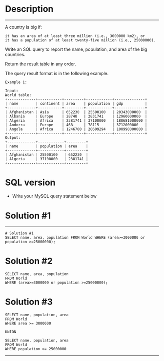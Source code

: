 # Description
***

A country is big if:

    it has an area of at least three million (i.e., 3000000 km2), or
    it has a population of at least twenty-five million (i.e., 25000000).

Write an SQL query to report the name, population, and area of the big countries.

Return the result table in any order.

The query result format is in the following example.

```
Example 1:

Input: 
World table:
+-------------+-----------+---------+------------+--------------+
| name        | continent | area    | population | gdp          |
+-------------+-----------+---------+------------+--------------+
| Afghanistan | Asia      | 652230  | 25500100   | 20343000000  |
| Albania     | Europe    | 28748   | 2831741    | 12960000000  |
| Algeria     | Africa    | 2381741 | 37100000   | 188681000000 |
| Andorra     | Europe    | 468     | 78115      | 3712000000   |
| Angola      | Africa    | 1246700 | 20609294   | 100990000000 |
+-------------+-----------+---------+------------+--------------+
Output: 
+-------------+------------+---------+
| name        | population | area    |
+-------------+------------+---------+
| Afghanistan | 25500100   | 652230  |
| Algeria     | 37100000   | 2381741 |
+-------------+------------+---------+
```
# SQL version
- Write your MySQL query statement below

# Solution #1
***
```
# Solution #1
SELECT name, area, population FROM World WHERE (area>=3000000 or population >=25000000);
```

# Solution #2
```
SELECT name, area, population 
FROM World 
WHERE (area>=3000000 or population >=25000000);
```

# Solution #3
```
SELECT name, population, area
FROM World
WHERE area >= 3000000 

UNION

SELECT name, population, area
FROM World
WHERE population >= 25000000
```

***
